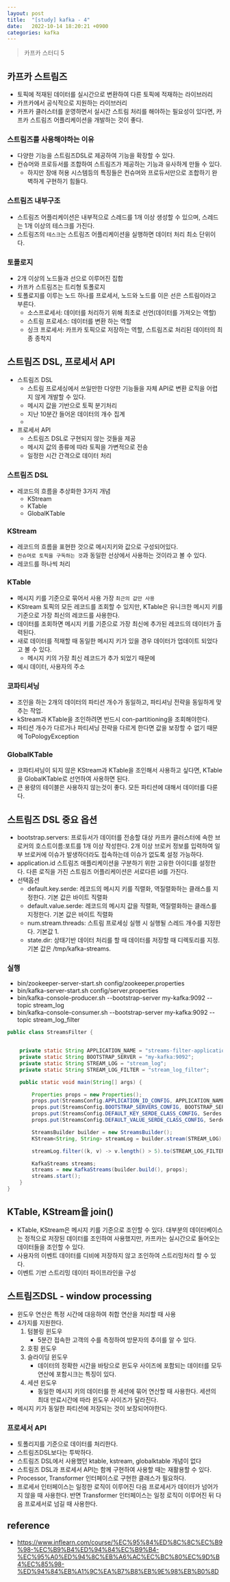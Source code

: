 ```yaml
---
layout: post
title:  "[study] kafka - 4"
date:   2022-10-14 18:20:21 +0900
categories: kafka
---
```


> 카프카 스터디 5

## 카프카 스트림즈
- 토픽에 적재된 데이터를 실시간으로 변환하여 다른 토픽에 적재하는 라이브러리
- 카프카에서 공식적으로 지원하는 라이브러리
- 카프카 클러스터를 운영하면서 실시간 스트림 처리를 해야하는 필요성이 있다면, 카프카 스트림즈 어플리케이션을 개발하는 것이 좋다.

### 스트림즈를 사용해야하는 이유
- 다양한 기능을 스트림즈DSL로 제공하여 기능을 확장할 수 있다.
- 컨슈머와 프로듀서를 조합하여 스트림즈가 제공하는 기능과 유사하게 만들 수 있다.
    - 하지만 장애 허용 시스템등의 특징들은 컨슈머와 프로듀서만으로 조합하기 완벽하게 구현하기 힘들다.

### 스트림즈 내부구조
- 스트림즈 어플리케이션은 내부적으로 스레드를 1개 이상 생성할 수 있으며, 스레드는 1개 이상의 테스크를 가진다.
- 스트림즈의 `테스크`는 스트림즈 어플리케이션을 실행하면 데이터 처리 최소 단위이다.

### 토폴로지
- 2개 이상의 노드들과 선으로 이루어진 집합
- 카프카 스트림즈는 트리형 토폴로지
- 토폴로지를 이루는 노드 하나를 프로세서, 노드와 노드를 이은 선은 스트림이라고 부른다.
    - 소스프로세서: 데이터를 처리하기 위해 최초로 선언(데이터를 가져오는 역할)
    - 스트림 프로세스: 데이터를 변환 하는 역할
    - 싱크 프로세서: 카프카 토픽으로 저장하는 역할, 스트림즈로 처리된 데이터의 최종 종착지 

## 스트림즈 DSL, 프로세서 API
- 스트림즈 DSL
    - 스트림 프로세싱에서 쓰일만한 다양한 기능들을 자체 API로 변환 로직을 어렵지 않게 개발할 수 있다.
    - 메시지 값을 기반으로 토픽 분기처리
    - 지난 10분간 들어온 데이터의 개수 집계
    - 
- 프로세서 API 
    - 스트림즈 DSL로 구현되지 않는 것들을 제공
    - 메시지 값의 종류에 따라 토픽을 가변적으로 전송
    - 일정한 시간 간격으로 데이터 처리


### 스트림즈 DSL
- 레코드의 흐름을 추상화한 3가지 개념
    - KStream
    - KTable
    - GlobalKTable

### KStream
- 레코드의 흐름을 표현한 것으로 메시지키와 값으로 구성되어있다.
- `컨슈머로 토픽을 구독하는 것`과 동일한 선상에서 사용하는 것이라고 볼 수 있다.
- 레코드를 하나씩 처리

### KTable
- 메시지 키를 기준으로 묶어서 사용 가장 `최근의 값만 사용`
- KStream 토픽의 모든 레코드를 조회할 수 있지만, KTable은 유니크한 메시지 키를 기준으로 가장 최신의 레코드를 사용한다.
- 데이터를 조회하면 메시지 키를 기준으로 가장 최신에 추가된 레코드의 데이터가 출력된다.
- 새로 데이터를 적재할 때 동일한 메시지 키가 있을 경우 데이터가 업데이트 되었다고 볼 수 있다.
    - 메시지 키의 가장 최신 레코드가 추가 되었기 때문에
- 예시 데이터, 사용자의 주소

### 코파티셔닝
- 조인을 하는 2개의 데이터의 파티션 개수가 동일하고, 파티셔닝 전략을 동일하게 맞추는 작업.
- kStream과 KTable을 조인하려면 반드시 con-partitioning을 조회해야한다.
- 파티션 개수가 다르거나 파티셔닝 전략을 다르게 한다면 값을 보장할 수 없기 때문에 ToPologyException 

### GlobalKTable
- 코파티셔닝이 되지 않은 KStream과 KTable을 조인해서 사용하고 싶다면, KTable을 GlobalKTable로 선언하여 사용하면 된다.
- 큰 용량의 테이블은 사용하지 않는것이 좋다. 모든 파티션에 대해서 데이터를 다룬다.

## 스트림즈 DSL 중요 옵션
- bootstrap.servers: 프로듀서가 데이터를 전송할 대상 카프카 클러스터에 속한 브로커의 호스트이름:포트를 1개 이상 작성한다. 2개 이상 브로커 정보를 입력하여 일부 브로커에 이슈가 발생하더라도 접속하는데 이슈가 없도록 설정 가능하다.
- application.id 스트림즈 애플리케이션을 구분하기 위한 고유한 아이디를 설정한다. 다른 로직을 가진 스트림즈 어플리케이션은 서로다른 id를 가진다.
- 선택옵션
    - default.key.serde: 레코드의 메시지 키를 직렬화, 역질렬화하는 클래스를 지정한다. 기본 값은 바이트 직렬화
    - default.value.serde: 레코드의 메시지 값을 직렬화, 역질렬화하는 클래스를 지정한다. 기본 값은 바이트 직렬화
    - num.stream.threads: 스트림 프로세싱 실행 시 실행될 스레드 개수를 지정한다. 기본값 1.
    - state.dir: 상태기반 데이터 처리를 할 때 데이터를 저장할 때 디렉토리를 지정. 기본 값은 /tmp/kafka-streams.

### 실행
- bin/zookeeper-server-start.sh config/zookeeper.properties
- bin/kafka-server-start.sh config/server.properties
- bin/kafka-console-producer.sh --bootstrap-server my-kafka:9092 --topic stream_log
- bin/kafka-console-consumer.sh --bootstrap-server my-kafka:9092 --topic stream_log_filter

```java
public class StreamsFilter {


    private static String APPLICATION_NAME = "streams-filter-application";
    private static String BOOTSTRAP_SERVER = "my-kafka:9092";
    private static String STREAM_LOG = "stream_log";
    private static String STREAM_LOG_FILTER = "stream_log_filter";

    public static void main(String[] args) {

        Properties props = new Properties();
        props.put(StreamsConfig.APPLICATION_ID_CONFIG, APPLICATION_NAME);
        props.put(StreamsConfig.BOOTSTRAP_SERVERS_CONFIG, BOOTSTRAP_SERVER);
        props.put(StreamsConfig.DEFAULT_KEY_SERDE_CLASS_CONFIG, Serdes.String().getClass());
        props.put(StreamsConfig.DEFAULT_VALUE_SERDE_CLASS_CONFIG, Serdes.String().getClass());

        StreamsBuilder builder = new StreamsBuilder();
        KStream<String, String> streamLog = builder.stream(STREAM_LOG);

        streamLog.filter((k, v) -> v.length() > 5).to(STREAM_LOG_FILTER);

        KafkaStreams streams;
        streams = new KafkaStreams(builder.build(), props);
        streams.start();
    }
}

```

## KTable, KStream을 join()
- KTable, KStream은 메시지 키를 기준으로 조인할 수 있다. 대부분의 데이터베이스는 정적으로 저장된 데이터를 조인하여 사용했지만, 카프카는 실시간으로 들어오는 데이터들을 조인할 수 있다.
- 사용자의 이벤트 데이터를 디비에 저장하지 않고 조인하여 스트리밍처리 할 수 있다.
- 이벤트 기반 스트리밍 데이터 파이프라인을 구성 

## 스트림즈DSL - window processing
- 윈도우 연산은 특정 시간에 대응하여 취합 연산을 처리할 때 사용
- 4가지를 지원한다.
    1. 텀블링 윈도우
        - 5분간 접속한 고객의 수를 측정하여 방문자의 추이를 알 수 있다.
    2. 호핑 윈도우
    3. 슬라이딩 윈도우
        - 데이터의 정확한 시간을 바탕으로 윈도우 사이즈에 포함되는 데이터를 모두 연산에 포함시크는 특징이 있다.
    4. 세션 윈도우
        - 동일한 메시지 키의 데이터를 한 세션에 묶어 연산할 때 사용한다. 세션의 최대 만료시간에 따라 윈도우 사이즈가 달라진다.
- 메시지 키가 동일한 파티션에 저장되는 것이 보장되어야한다.


### 프로세서 API
- 토폴리지를 기준으로 데이터를 처리한다.
- 스트림즈DSL보다는 투박하다.
- 스트림즈 DSL에서 사용했던 ktable, kstream, globalktable 개념이 없다
- 스트림즈 DSL과 프로세서 API는 함께 구현하여 사용할 때는 재활용할 수 있다.
- Processor, Transformer 인터페이스로 구현한 클래스가 필요하다.
- 프로세서 인터페이스는 일정한 로직이 이루어진 다음 프로세서가 데이터가 넘어가지 않을 때 사용한다. 반면 Transformer 인터페이스는 일정 로직이 이루어진 뒤 다음 프로세서로 넘길 때 사용한다.


## reference
- https://www.inflearn.com/course/%EC%95%84%ED%8C%8C%EC%B9%98-%EC%B9%B4%ED%94%84%EC%B9%B4-%EC%95%A0%ED%94%8C%EB%A6%AC%EC%BC%80%EC%9D%B4%EC%85%98-%ED%94%84%EB%A1%9C%EA%B7%B8%EB%9E%98%EB%B0%8D